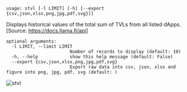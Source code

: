 ```
usage: stvl [-l LIMIT] [-h] [--export {csv,json,xlsx,png,jpg,pdf,svg}]]
```

Displays historical values of the total sum of TVLs from all listed dApps. [Source: https://docs.llama.fi/api]

```
optional arguments:
  -l LIMIT, --limit LIMIT
                        Number of records to display (default: 10)
  -h, --help            show this help message (default: False)
  --export {csv,json,xlsx,png,jpg,pdf,svg}
                        Export raw data into csv, json, xlsx and figure into png, jpg, pdf, svg (default: )
```

![stvl](https://user-images.githubusercontent.com/46355364/154054369-2c9dd45c-26b6-4255-81f6-7e839169c786.png)
